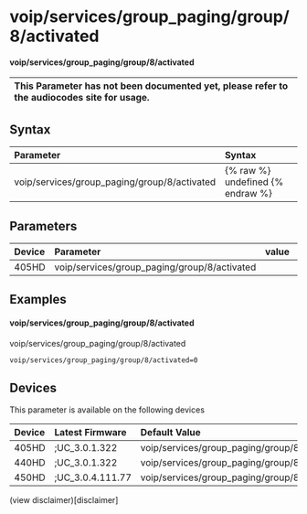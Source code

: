 ﻿---
description: voip/services/group_paging/group/8/activated
search:
    keywords: ['voip','services','group_paging','group','8','activated']
---

# voip/services/group_paging/group/8/activated

#### voip/services/group_paging/group/8/activated


| This Parameter has not been documented yet, please refer to the audiocodes site for usage.  |
| :--- |

## Syntax
| Parameter | Syntax |
| :--- | :--- |
|voip/services/group_paging/group/8/activated | {% raw %} undefined {% endraw %} |

## Parameters
|Device|Parameter|value|Description|
|:---|:---|:---|:---|
| 405HD | voip/services/group_paging/group/8/activated |  |  |

## Examples
#### voip/services/group_paging/group/8/activated

voip/services/group_paging/group/8/activated

```
voip/services/group_paging/group/8/activated=0
```

## Devices
This parameter is available on the following devices

| Device | Latest Firmware | Default Value |
|:---|:---|:---|
| 405HD | ;UC_3.0.1.322 | voip/services/group_paging/group/8/activated=0 
| 440HD | ;UC_3.0.1.322 | voip/services/group_paging/group/8/activated=0 
| 450HD | ;UC_3.0.4.111.77 | voip/services/group_paging/group/8/activated=0 

(view disclaimer)[disclaimer]
